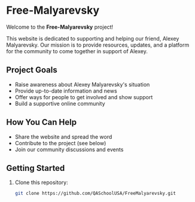 # Free-Malyarevsky

Welcome to the **Free-Malyarevsky** project!

This website is dedicated to supporting and helping our friend, Alexey Malyarevsky. Our mission is to provide resources, updates, and a platform for the community to come together in support of Alexey.

## Project Goals

- Raise awareness about Alexey Malyarevsky's situation
- Provide up-to-date information and news
- Offer ways for people to get involved and show support
- Build a supportive online community

## How You Can Help

- Share the website and spread the word
- Contribute to the project (see below)
- Join our community discussions and events

## Getting Started

1. Clone this repository:
   ```bash
   git clone https://github.com/QASchoolUSA/FreeMalyarevsky.git
